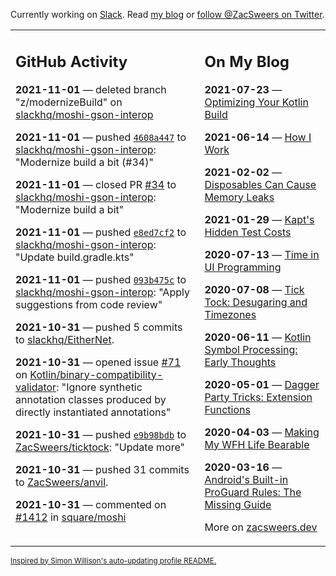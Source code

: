 Currently working on [Slack](https://slack.com/). Read [my blog](https://zacsweers.dev/) or [follow @ZacSweers on Twitter](https://twitter.com/ZacSweers).

<table><tr><td valign="top" width="60%">

## GitHub Activity
<!-- githubActivity starts -->
**2021-11-01** — deleted branch "z/modernizeBuild" on [slackhq/moshi-gson-interop](https://api.github.com/repos/slackhq/moshi-gson-interop)

**2021-11-01** — pushed [`4608a447`](https://github.com/slackhq/moshi-gson-interop/commit/4608a447a99f583dbfadd1fc1f72b30e7c477743) to [slackhq/moshi-gson-interop](https://api.github.com/repos/slackhq/moshi-gson-interop): "Modernize build a bit (#34)"

**2021-11-01** — closed PR [#34](https://api.github.com/repos/slackhq/moshi-gson-interop/pulls/34) to [slackhq/moshi-gson-interop](https://api.github.com/repos/slackhq/moshi-gson-interop): "Modernize build a bit"

**2021-11-01** — pushed [`e8ed7cf2`](https://github.com/slackhq/moshi-gson-interop/commit/e8ed7cf2e5dec874e2f4cb788d4cf446f53f12cf) to [slackhq/moshi-gson-interop](https://api.github.com/repos/slackhq/moshi-gson-interop): "Update build.gradle.kts"

**2021-11-01** — pushed [`093b475c`](https://github.com/slackhq/moshi-gson-interop/commit/093b475ce447b37e7d1b5a695af45465632b9048) to [slackhq/moshi-gson-interop](https://api.github.com/repos/slackhq/moshi-gson-interop): "Apply suggestions from code review"

**2021-10-31** — pushed 5 commits to [slackhq/EitherNet](https://api.github.com/repos/slackhq/EitherNet).

**2021-10-31** — opened issue [#71](https://api.github.com/repos/Kotlin/binary-compatibility-validator/issues/71) on [Kotlin/binary-compatibility-validator](https://api.github.com/repos/Kotlin/binary-compatibility-validator): "Ignore synthetic annotation classes produced by directly instantiated annotations"

**2021-10-31** — pushed [`e9b98bdb`](https://github.com/ZacSweers/ticktock/commit/e9b98bdb45c5f4cec913fb239645dd5fb2281822) to [ZacSweers/ticktock](https://api.github.com/repos/ZacSweers/ticktock): "Update more"

**2021-10-31** — pushed 31 commits to [ZacSweers/anvil](https://api.github.com/repos/ZacSweers/anvil).

**2021-10-31** — commented on [#1412](https://github.com/square/moshi/pull/1412#issuecomment-955791474) in [square/moshi](https://api.github.com/repos/square/moshi)
<!-- githubActivity ends -->
</td><td valign="top" width="40%">

## On My Blog
<!-- blog starts -->
**2021-07-23** — [Optimizing Your Kotlin Build](https://www.zacsweers.dev/optimizing-your-kotlin-build/)

**2021-06-14** — [How I Work](https://www.zacsweers.dev/how-i-work/)

**2021-02-02** — [Disposables Can Cause Memory Leaks](https://www.zacsweers.dev/disposables-can-cause-memory-leaks/)

**2021-01-29** — [Kapt's Hidden Test Costs](https://www.zacsweers.dev/kapts-hidden-test-costs/)

**2020-07-13** — [Time in UI Programming](https://www.zacsweers.dev/time-in-ui/)

**2020-07-08** — [Tick Tock: Desugaring and Timezones](https://www.zacsweers.dev/ticktock-desugaring-timezones/)

**2020-06-11** — [Kotlin Symbol Processing: Early Thoughts](https://www.zacsweers.dev/kotlin-symbol-processor-early-thoughts/)

**2020-05-01** — [Dagger Party Tricks: Extension Functions](https://www.zacsweers.dev/dagger-party-tricks-extension-functions/)

**2020-04-03** — [Making My WFH Life Bearable](https://www.zacsweers.dev/making-wfh-life-bearable/)

**2020-03-16** — [Android's Built-in ProGuard Rules: The Missing Guide](https://www.zacsweers.dev/android-proguard-rules/)
<!-- blog ends -->
More on [zacsweers.dev](https://zacsweers.dev/)
</td></tr></table>

<sub><a href="https://simonwillison.net/2020/Jul/10/self-updating-profile-readme/">Inspired by Simon Willison's auto-updating profile README.</a></sub>